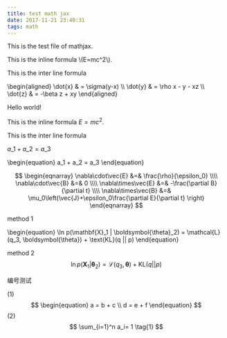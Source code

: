 ```yaml
---
title: test math jax
date: 2017-11-21 23:40:31
tags: math
---
```


This is the test file of mathjax.

<!-- more -->

This is the inline formula \\(E=mc^2\\).

This is the inter line formula

\begin{aligned}
\dot{x} & = \sigma(y-x) \\\\
\dot{y} & = \rho x - y - xz \\\\
\dot{z} & = -\beta z + xy
\end{aligned}

Hello world!

This is the inline formula $E=mc^2$.

This is the inter line formula


$a\_1 + a\_2 = a\_3$

\begin{equation}
a_1 + a_2 = a_3
\end{equation}

$$
\begin{eqnarray}
\nabla\cdot\vec{E} &=& \frac{\rho}{\epsilon_0} \\\\
\nabla\cdot\vec{B} &=& 0 \\\\
\nabla\times\vec{E} &=& -\frac{\partial B}{\partial t} \\\\
\nabla\times\vec{B} &=& \mu_0\left(\vec{J}+\epsilon_0\frac{\partial E}{\partial t} \right)
\end{eqnarray}
$$



method 1

\begin{equation}
\ln p(\mathbf{X}_1 | \boldsymbol{\theta}_2) = \mathcal{L}(q_3, \boldsymbol{\theta}) + \text{KL}(q || p)
\end{equation}

method 2
$$
\ln p(\mathbf{X}_1 | \boldsymbol{\theta}_2) = \mathcal{L}(q_3, \boldsymbol{\theta}) + \text{KL}(q || p)
$$



编号测试

(1)
$$
\begin{equation}
a = b + c \\
d = e + f
\end{equation}
$$
(2)
$$
\sum_{i=1}^n a_i= 1 \tag{1}
$$


